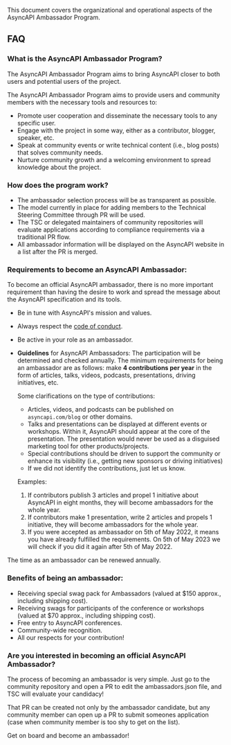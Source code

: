 This document covers the organizational and operational aspects of the AsyncAPI Ambassador Program.

## FAQ

### What is the AsyncAPI Ambassador Program?

The AsyncAPI Ambassador Program aims to bring AsyncAPI closer to both users and potential users of the project. 

The AsyncAPI Ambassador Program aims to provide users and community members with the necessary tools and resources to:

- Promote user cooperation and disseminate the necessary tools to any specific user.
- Engage with the project in some way, either as a contributor, blogger, speaker, etc.
- Speak at community events or write technical content (i.e., blog posts) that solves community needs.
- Nurture community growth and a welcoming environment to spread knowledge about the project.

### How does the program work?

- The ambassador selection process will be as transparent as possible.
- The model currently in place for adding members to the Technical Steering Committee through PR will be used.
- The TSC or delegated maintainers of community repositories will evaluate applications according to compliance requirements via a traditional PR flow.
- All ambassador information will be displayed on the AsyncAPI website in a list after the PR is merged.

### Requirements to become an AsyncAPI Ambassador:

To become an official AsyncAPI ambassador, there is no more important requirement than having the desire to work and spread the message about the AsyncAPI specification and its tools.

- Be in tune with AsyncAPI's mission and values.
- Always respect the [code of conduct](https://github.com/asyncapi/.github/blob/master/CODE_OF_CONDUCT.md).
- Be active in your role as an ambassador.
- **Guidelines** for AsyncAPI Ambassadors: 
    The participation will be determined and checked annually. The minimum requirements for being an ambassador are as follows: make **4 contributions per year** in the form of articles, talks, videos, podcasts, presentations, driving initiatives, etc.

    Some clarifications on the type of contributions:
    
    - Articles, videos, and podcasts can be published on `asyncapi.com/blog` or other domains. 
    - Talks and presentations can be displayed at different events or workshops. Within it, AsyncAPI should appear at the core of the presentation. The presentation would never be used as a disguised marketing tool for other products/projects.
    - Special contributions should be driven to support the community or enhance its visibility (i.e., getting new sponsors or driving initiatives) 
    - If we did not identify the contributions, just let us know.
         
     Examples: 

    1. If contributors publish 3 articles and propel 1 initiative about AsyncAPI in eight months, they will become ambassadors for the whole year.
    2. If contributors make 1 presentation, write 2 articles and propels 1 initiative, they will become ambassadors for the whole year.
    3. If you were accepted as ambassador on 5th of May 2022, it means you have already fulfilled the requirements. On 5th of May 2023 we will check if you did it again after 5th of May 2022.

 The time as an ambassador can be renewed annually. 

### Benefits of being an ambassador:

- Receiving special swag pack for Ambassadors (valued at $150 approx., including shipping cost).
- Receiving swags for participants of the conference or workshops (valued at $70 approx., including shipping cost).
- Free entry to AsyncAPI conferences.
- Community-wide recognition.
- All our respects for your contribution!

### Are you interested in becoming an official AsyncAPI Ambassador?

The process of becoming an ambassador is very simple. Just go to the community repository and open a PR to edit the ambassadors.json file, and TSC will evaluate your candidacy!

That PR can be created not only by the ambassador candidate, but any community member can open up a PR to submit someones application (case when community member is too shy to get on the list).

Get on board and become an ambassador!

